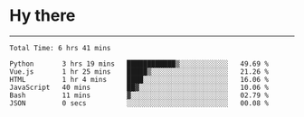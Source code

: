 # Hy there

---
<!--START_SECTION:waka-->

```text
Total Time: 6 hrs 41 mins

Python       3 hrs 19 mins   ████████████▒░░░░░░░░░░░░   49.69 %
Vue.js       1 hr 25 mins    █████▒░░░░░░░░░░░░░░░░░░░   21.26 %
HTML         1 hr 4 mins     ████░░░░░░░░░░░░░░░░░░░░░   16.06 %
JavaScript   40 mins         ██▓░░░░░░░░░░░░░░░░░░░░░░   10.06 %
Bash         11 mins         ▓░░░░░░░░░░░░░░░░░░░░░░░░   02.79 %
JSON         0 secs          ░░░░░░░░░░░░░░░░░░░░░░░░░   00.08 %
```

<!--END_SECTION:waka-->
